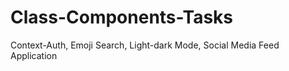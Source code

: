 # Class-Components-Tasks
Context-Auth, Emoji Search, Light-dark Mode, Social Media Feed Application
